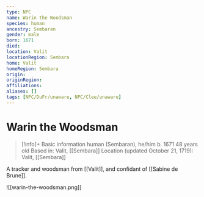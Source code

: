 ```yaml
---
type: NPC
name: Warin the Woodsman
species: human
ancestry: Sembaran
gender: male
born: 1671
died: 
location: Valit
locationRegion: Sembara
home: Valit
homeRegion: Sembara
origin:
originRegion:
affiliations: 
aliases: []
tags: [NPC/DuFr/unaware, NPC/Clee/unaware]
---
```

# Warin the Woodsman
>[!info]+ Basic information
>human (Sembaran), he/him
>b. 1671
>48 years old
>Based in: Valit, [[Sembara]]
>Location (updated October 21, 1719): Valit, [[Sembara]]

A tracker and woodsman from [[Valit]], and confidant of [[Sabine de Brune]].

![[warin-the-woodsman.png]]